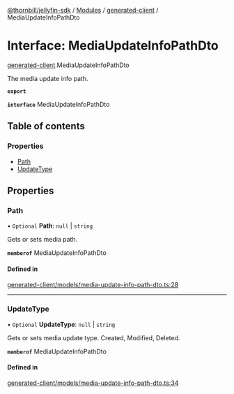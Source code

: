 [@thornbill/jellyfin-sdk](../README.md) / [Modules](../modules.md) / [generated-client](../modules/generated_client.md) / MediaUpdateInfoPathDto

# Interface: MediaUpdateInfoPathDto

[generated-client](../modules/generated_client.md).MediaUpdateInfoPathDto

The media update info path.

**`export`**

**`interface`** MediaUpdateInfoPathDto

## Table of contents

### Properties

- [Path](generated_client.MediaUpdateInfoPathDto.md#path)
- [UpdateType](generated_client.MediaUpdateInfoPathDto.md#updatetype)

## Properties

### Path

• `Optional` **Path**: ``null`` \| `string`

Gets or sets media path.

**`memberof`** MediaUpdateInfoPathDto

#### Defined in

[generated-client/models/media-update-info-path-dto.ts:28](https://github.com/thornbill/jellyfin-sdk-typescript/blob/21a118e/src/generated-client/models/media-update-info-path-dto.ts#L28)

___

### UpdateType

• `Optional` **UpdateType**: ``null`` \| `string`

Gets or sets media update type.  Created, Modified, Deleted.

**`memberof`** MediaUpdateInfoPathDto

#### Defined in

[generated-client/models/media-update-info-path-dto.ts:34](https://github.com/thornbill/jellyfin-sdk-typescript/blob/21a118e/src/generated-client/models/media-update-info-path-dto.ts#L34)
